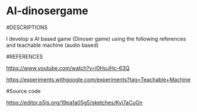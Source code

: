 # AI-dinosergame

#DESCRIPTIONS

I develop a AI based game (Dinoser game) using the following references and teachable machine (audio based)

#REFERENCES 

https://www.youtube.com/watch?v=l0HoJHc-63Q

https://experiments.withgoogle.com/experiments?tag=Teachable+Machine

#Source code

https://editor.p5js.org/19pa1a05g5/sketches/Kyj7aCuGn




